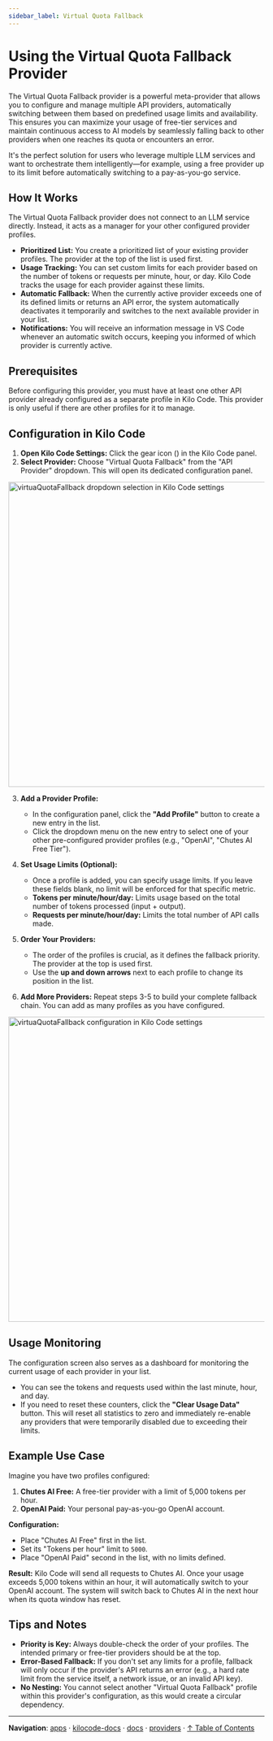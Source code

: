 ```yaml
---
sidebar_label: Virtual Quota Fallback
---
```


# Using the Virtual Quota Fallback Provider

The Virtual Quota Fallback provider is a powerful meta-provider that allows you to configure and manage multiple API providers, automatically switching between them based on predefined usage limits and availability. This ensures you can maximize your usage of free-tier services and maintain continuous access to AI models by seamlessly falling back to other providers when one reaches its quota or encounters an error.

It's the perfect solution for users who leverage multiple LLM services and want to orchestrate them intelligently—for example, using a free provider up to its limit before automatically switching to a pay-as-you-go service.

## How It Works

The Virtual Quota Fallback provider does not connect to an LLM service directly. Instead, it acts as a manager for your other configured provider profiles.

- **Prioritized List:** You create a prioritized list of your existing provider profiles. The provider at the top of the list is used first.
- **Usage Tracking:** You can set custom limits for each provider based on the number of tokens or requests per minute, hour, or day. Kilo Code tracks the usage for each provider against these limits.
- **Automatic Fallback:** When the currently active provider exceeds one of its defined limits or returns an API error, the system automatically deactivates it temporarily and switches to the next available provider in your list.
- **Notifications:** You will receive an information message in VS Code whenever an automatic switch occurs, keeping you informed of which provider is currently active.

## Prerequisites

Before configuring this provider, you must have at least one other API provider already configured as a separate profile in Kilo Code. This provider is only useful if there are other profiles for it to manage.

## Configuration in Kilo Code

1.  **Open Kilo Code Settings:** Click the gear icon (<Codicon name="gear" />) in the Kilo Code panel.
2.  **Select Provider:** Choose "Virtual Quota Fallback" from the "API Provider" dropdown. This will open its dedicated configuration panel.

<img src="/docs/img/providers/virtualQuotaSelectDropdown.png" alt="virtuaQuotaFallback dropdown selection in Kilo Code settings" width="600" />

3.  **Add a Provider Profile:**

    - In the configuration panel, click the **"Add Profile"** button to create a new entry in the list.
    - Click the dropdown menu on the new entry to select one of your other pre-configured provider profiles (e.g., "OpenAI", "Chutes AI Free Tier").

4.  **Set Usage Limits (Optional):**

    - Once a profile is added, you can specify usage limits. If you leave these fields blank, no limit will be enforced for that specific metric.
    - **Tokens per minute/hour/day:** Limits usage based on the total number of tokens processed (input + output).
    - **Requests per minute/hour/day:** Limits the total number of API calls made.

5.  **Order Your Providers:**

    - The order of the profiles is crucial, as it defines the fallback priority. The provider at the top is used first.
    - Use the **up and down arrows** next to each profile to change its position in the list.

6.  **Add More Providers:** Repeat steps 3-5 to build your complete fallback chain. You can add as many profiles as you have configured.

<img src="/docs/img/providers/virtualQuotaFullConfig.png" alt="virtuaQuotaFallback configuration in Kilo Code settings" width="600" />

## Usage Monitoring

The configuration screen also serves as a dashboard for monitoring the current usage of each provider in your list.

- You can see the tokens and requests used within the last minute, hour, and day.
- If you need to reset these counters, click the **"Clear Usage Data"** button. This will reset all statistics to zero and immediately re-enable any providers that were temporarily disabled due to exceeding their limits.

## Example Use Case

Imagine you have two profiles configured:

1.  **Chutes AI Free:** A free-tier provider with a limit of 5,000 tokens per hour.
2.  **OpenAI Paid:** Your personal pay-as-you-go OpenAI account.

**Configuration:**

- Place "Chutes AI Free" first in the list.
- Set its "Tokens per hour" limit to `5000`.
- Place "OpenAI Paid" second in the list, with no limits defined.

**Result:**
Kilo Code will send all requests to Chutes AI. Once your usage exceeds 5,000 tokens within an hour, it will automatically switch to your OpenAI account. The system will switch back to Chutes AI in the next hour when its quota window has reset.

## Tips and Notes

- **Priority is Key:** Always double-check the order of your profiles. The intended primary or free-tier providers should be at the top.
- **Error-Based Fallback:** If you don't set any limits for a profile, fallback will only occur if the provider's API returns an error (e.g., a hard rate limit from the service itself, a network issue, or an invalid API key).
- **No Nesting:** You cannot select another "Virtual Quota Fallback" profile within this provider's configuration, as this would create a circular dependency.

---

**Navigation**: [apps](../../../../apps/) · [kilocode-docs](../../../apps/kilocode-docs/) · [docs](../../apps/kilocode-docs/docs/) · [providers](../apps/kilocode-docs/docs/providers/) · [↑ Table of Contents](#virtual-quota-fallback)

